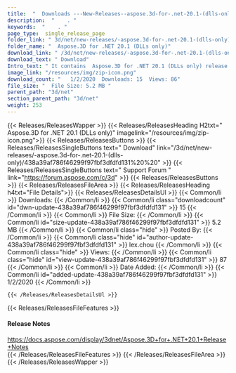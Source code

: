```yaml
---
title:  "  Downloads ---New-Releases--aspose.3d-for-.net-20.1-(dlls-only) . " 
description:  "    . " 
keywords:  "    . " 
page_type:  single_release_page
folder_link: " 3d/net/new-releases/-aspose.3d-for-.net-20.1-(dlls-only)/"
folder_name: "  Aspose.3D for .NET 20.1 (DLLs only)"
download_link: " /3d/net/new-releases/-aspose.3d-for-.net-20.1-(dlls-only)/438a39af786f46299f97fbf3dfdfd131"
download_text: " Download"
Intro_text: " It contains  Aspose.3D for .NET 20.1 (DLLs only) release."
image_link: "/resources/img/zip-icon.png"
download_count: "   1/2/2020  Downloads: 15  Views: 86"
file_size: "  File Size: 5.2 MB "
parent_path: "3d/net"
section_parent_path: "3d/net"
weight: 253
---
```


{{< Releases/ReleasesWapper >}}
  {{< Releases/ReleasesHeading H2txt="  Aspose.3D for .NET 20.1 (DLLs only)" imagelink="/resources/img/zip-icon.png">}}
  {{< Releases/ReleasesButtons >}}
    {{< Releases/ReleasesSingleButtons text=" Download" link="/3d/net/new-releases/-aspose.3d-for-.net-20.1-(dlls-only)/438a39af786f46299f97fbf3dfdfd131%20%20" >}}
    {{< Releases/ReleasesSingleButtons text=" Support Forum " link="https://forum.aspose.com/c/3d" >}}
  {{< Releases/ReleasesButtons >}}
  {{< Releases/ReleasesFileArea >}}
    {{< Releases/ReleasesHeading h4txt="File Details">}}
    {{< Releases/ReleasesDetailsUl >}}
            {{< Common/li  >}} Downloads: {{< /Common/li >}} 
      {{< Common/li class="downloadcount" id="dwn-update-438a39af786f46299f97fbf3dfdfd131" >}} 15 {{< /Common/li >}} 
      {{< Common/li  >}} File Size: {{< /Common/li >}} 
      {{< Common/li id="size-update-438a39af786f46299f97fbf3dfdfd131" >}} 5.2 MB {{< /Common/li >}} 
      {{< Common/li  class="hide" >}} Posted By: {{< /Common/li >}} 
      {{< Common/li class="hide" id="author-update-438a39af786f46299f97fbf3dfdfd131" >}} lex.chou {{< /Common/li >}} 
      {{< Common/li class="hide"  >}} Views: {{< /Common/li >}} 
      {{< Common/li class="hide" id="view-update-438a39af786f46299f97fbf3dfdfd131" >}} 87 {{< /Common/li >}} 
      {{< Common/li  >}} Date Added: {{< /Common/li >}} 
      {{< Common/li id="added-update-438a39af786f46299f97fbf3dfdfd131" >}} 1/2/2020 {{< /Common/li >}} 

    {{< /Releases/ReleasesDetailsUl >}}

  {{< Releases/ReleasesFileFeatures >}}
      <h4>Release Notes</h4><div><a href="https://docs.aspose.com/display/3dnet/Aspose.3D+for+.NET+20.1+Release+Notes">https://docs.aspose.com/display/3dnet/Aspose.3D+for+.NET+20.1+Release+Notes</a></div>
  {{< /Releases/ReleasesFileFeatures >}}
 {{< /Releases/ReleasesFileArea >}}
{{< /Releases/ReleasesWapper >}}



